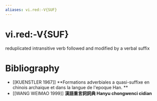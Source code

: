 ```yaml
---
aliases: vi.red:-V{SUF}
---
```

# vi.red:-V{SUF}

reduplicated intransitive verb followed and modified by a verbal suffix
# Bibliography
- [[KUENSTLER 1967]]
**Formations adverbiales a quasi-suffixe en chinois archaique et dans la langue de l'epoque Han. ** 
- [[WANG WEIMAO 1999]]
**漢語重言詞詞典 Hanyu chongwenci cidian** 